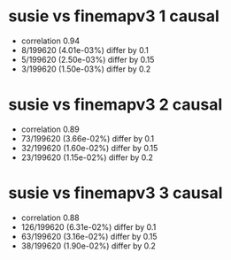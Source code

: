 # susie vs finemapv3  1 causal

- correlation 0.94
- 8/199620 (4.01e-03%) differ by 0.1
- 5/199620 (2.50e-03%) differ by 0.15
- 3/199620 (1.50e-03%) differ by 0.2


# susie vs finemapv3  2 causal

- correlation 0.89
- 73/199620 (3.66e-02%) differ by 0.1
- 32/199620 (1.60e-02%) differ by 0.15
- 23/199620 (1.15e-02%) differ by 0.2


# susie vs finemapv3  3 causal

- correlation 0.88
- 126/199620 (6.31e-02%) differ by 0.1
- 63/199620 (3.16e-02%) differ by 0.15
- 38/199620 (1.90e-02%) differ by 0.2


